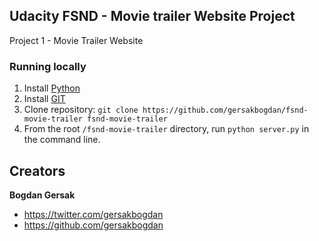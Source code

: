 ## Udacity FSND - Movie trailer Website Project
Project 1 - Movie Trailer Website

### Running locally

1. Install [Python](https://www.python.org/downloads/)
2. Install [GIT](https://git-scm.com/book/en/v2/Getting-Started-Installing-Git)
3. Clone repository: `git clone https://github.com/gersakbogdan/fsnd-movie-trailer fsnd-movie-trailer`
3. From the root `/fsnd-movie-trailer` directory, run `python server.py` in the command line.

## Creators

**Bogdan Gersak**

* <https://twitter.com/gersakbogdan>
* <https://github.com/gersakbogdan>
